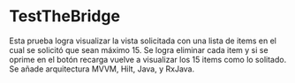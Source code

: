 # TestTheBridge

Esta prueba logra visualizar la vista solicitada con una lista de items en el cual se solicitó que sean máximo 15. Se logra eliminar cada item y si se oprime en el botón recarga vuelve a visualizar los 15 items como lo solitado. Se añade arquitectura MVVM, Hilt, Java, y RxJava.
